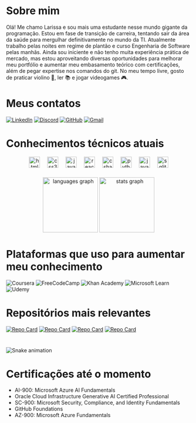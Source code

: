 # Sobre mim

Olá! Me chamo Larissa e sou mais uma estudante nesse mundo gigante da programação. Estou em fase de transição de carreira, tentando sair da área da saúde para mergulhar definitivamente no mundo da TI. Atualmente trabalho pelas noites em regime de plantão e curso Engenharia de Software pelas manhãs. Ainda sou iniciente e não tenho muita experiência prática de mercado, mas estou aproveitando diversas oportunidades para melhorar meu portfólio e aumentar meu embasamento teórico com certificações, além de pegar expertise nos comandos do git. No meu tempo livre, gosto de praticar violino 🎻, ler 📚 e jogar videogames 🎮.

# Meus contatos
[![LinkedIn](https://img.shields.io/badge/LinkedIn-0077B5?style=for-the-badge&logo=linkedin&logoColor=white)](https://www.linkedin.com/in/larissaconti/)  [![Discord](https://img.shields.io/badge/Discord-7289DA?style=for-the-badge&logo=discord&logoColor=white)](https://discord.com/channels/@.shyuu/) [![GitHub](https://img.shields.io/badge/GitHub-100000?style=for-the-badge&logo=github&logoColor=white)](https://github.com/Shyuu7) [![Gmail](https://img.shields.io/badge/Gmail-333333?style=for-the-badge&logo=gmail&logoColor=red)](mailto:laricbarros@gmail.com)

# Conhecimentos técnicos atuais
<div align="center">
  <img src="https://cdn.jsdelivr.net/gh/devicons/devicon/icons/html5/html5-original.svg" height="30" alt="html5 logo"  />
  <img width="12" />
  <img src="https://cdn.jsdelivr.net/gh/devicons/devicon/icons/css3/css3-original.svg" height="30" alt="css3 logo"  />
  <img width="12" />
  <img src="https://cdn.jsdelivr.net/gh/devicons/devicon/icons/javascript/javascript-original.svg" height="30" alt="javascript logo"  />
  <img width="12" />
  <img src="https://cdn.jsdelivr.net/gh/devicons/devicon/icons/react/react-original.svg" height="30" alt="react logo"  />
  <img width="12" />
  <img src="https://cdn.jsdelivr.net/gh/devicons/devicon/icons/csharp/csharp-original.svg" height="30" alt="csharp logo"  />
  <img width="12" />
  <img src="https://cdn.jsdelivr.net/gh/devicons/devicon/icons/python/python-original.svg" height="30" alt="python logo"  />
  <img width="12" />
  <img src="https://cdn.jsdelivr.net/gh/devicons/devicon/icons/java/java-original.svg" height="30" alt="java logo"  />
  <img width="12" />
  <img src="https://cdn.jsdelivr.net/gh/devicons/devicon/icons/sqlite/sqlite-original.svg" height="30" alt="sqlite logo"  />
</div>

###

<div align="center">
  <img src="https://github-readme-stats.vercel.app/api/top-langs?username=shyuu7&locale=en&hide_title=false&layout=compact&card_width=320&langs_count=5&theme=cobalt2&hide_border=false" height="150" alt="languages graph"  />
  <img src="https://github-readme-stats.vercel.app/api?username=shyuu7&hide_title=false&hide_rank=false&show_icons=true&include_all_commits=true&count_private=true&disable_animations=false&theme=cobalt2&locale=en&hide_border=false" height="150" alt="stats graph"  />
</div>

# Plataformas que uso para aumentar meu conhecimento
![Coursera](https://img.shields.io/badge/Coursera-%230056D2.svg?style=for-the-badge&logo=Coursera&logoColor=white) ![FreeCodeCamp](https://img.shields.io/badge/Freecodecamp-%23123.svg?&style=for-the-badge&logo=freecodecamp&logoColor=green) ![Khan Academy](https://img.shields.io/badge/KhanAcademy-%2314BF96.svg?style=for-the-badge&logo=KhanAcademy&logoColor=white) ![Microsoft Learn](https://img.shields.io/badge/Microsoft_Learn-258ffa?style=for-the-badge&logo=microsoft&logoColor=white) ![Udemy](https://img.shields.io/badge/Udemy-A435F0?style=for-the-badge&logo=Udemy&logoColor=white)

# Repositórios mais relevantes

[![Repo Card](https://github-readme-stats.vercel.app/api/pin/?username=Shyuu7&repo=WheelsProject&theme=cobalt2)](https://github.com/Shyuu7/WheelsProject)
[![Repo Card](https://github-readme-stats.vercel.app/api/pin/?username=Shyuu7&repo=WebScraping&theme=cobalt2)](https://github.com/Shyuu7/WebScraping)
[![Repo Card](https://github-readme-stats.vercel.app/api/pin/?username=Shyuu7&repo=LibraryProjectASPNET&theme=cobalt2)](https://github.com/Shyuu7/LibraryProjectASPNET)
[![Repo Card](https://github-readme-stats.vercel.app/api/pin/?username=Shyuu7&repo=medievalbattle-RPG&theme=cobalt2)](https://github.com/Shyuu7/medievalbattle-RPG)

###

<br clear="both">

<img src="https://raw.githubusercontent.com/shyuu7/shyuu7/output/snake.svg" alt="Snake animation" />

### 

# Certificações até o momento
- AI-900: Microsoft Azure AI Fundamentals
- Oracle Cloud Infrastructure Generative AI Certified Professional
- SC-900: Microsoft Security, Compliance, and Identity Fundamentals
- GitHub Foundations
- AZ-900: Microsoft Azure Fundamentals

###
